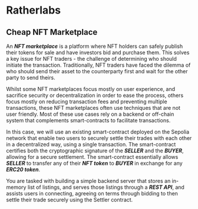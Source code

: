 # Ratherlabs

## Cheap NFT Marketplace

An **_NFT marketplace_** is a platform where NFT holders can safely publish their tokens for sale and have investors bid and purchase them. This solves a key issue for NFT traders - the challenge of determining who should initiate the transaction. Traditionally, NFT traders have faced the dilemma of who should send their asset to the counterparty first and wait for the other party to send theirs.

Whilst some NFT marketplaces focus mostly on user experience, and sacrifice security or decentralization in order to ease the process, others focus mostly on reducing transaction fees and preventing multiple transactions, these NFT marketplaces often use techniques that are not user friendly. Most of these use cases rely on a backend or off-chain system that complements smart-contracts to facilitate transactions.

In this case, we will use an existing smart-contract deployed on the Sepolia network that enable two users to securely settle their trades with each other in a decentralized way, using a single transaction. The smart-contract certifies both the cryptographic signature of the **_SELLER_** and the **_BUYER_**, allowing for a secure settlement. The smart-contract essentially allows **_SELLER_** to transfer any of their **_NFT token_** to **_BUYER_** in exchange for any **_ERC20 token_**.

You are tasked with building a simple backend server that stores an in-memory list of listings, and serves those listings through a **_REST API_**, and assists users in connecting, agreeing on terms through bidding to then settle their trade securely using the Settler contract.
